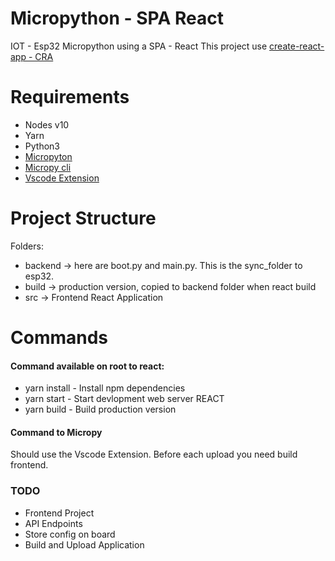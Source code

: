 # Micropython - SPA React
IOT - Esp32 Micropython using a SPA - React
This project use [create-react-app - CRA](https://github.com/facebook/create-react-app)

# Requirements 
- Nodes v10
- Yarn
- Python3
- [Micropyton](http://docs.micropython.org/en/latest/esp32/quickref.html)
- [Micropy cli](https://pypi.org/project/micropy-cli/)
- [Vscode Extension](https://marketplace.visualstudio.com/items?itemName=pycom.Pymakr)

# Project Structure
Folders:

- backend -> here are boot.py and main.py. This is the sync_folder to esp32.
- build -> production version, copied to backend folder when react build
- src -> Frontend React Application 

# Commands
#### Command available on root to react:

- yarn install - Install npm dependencies
- yarn start - Start devlopment web server REACT
- yarn build - Build production version

#### Command to Micropy

Should use the Vscode Extension.
Before each upload you need build frontend.

### TODO

- Frontend Project
- API Endpoints
- Store config on board
- Build and Upload Application